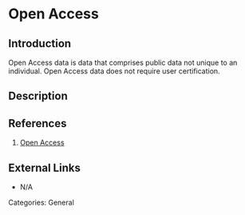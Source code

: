 # Open Access #
## Introduction ##
Open Access data is data that comprises public data not unique to an individual. Open Access data does not require user certification.
## Description ##
## References ##
1. [Open Access](https://wiki.nci.nih.gov/display/TCGA/Open+access)

## External Links ##
* N/A

Categories: General
